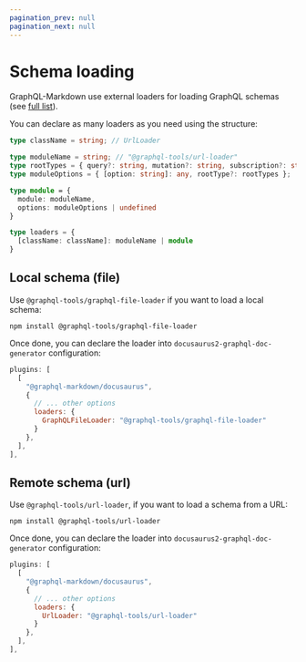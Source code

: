 ```yaml
---
pagination_prev: null
pagination_next: null
---
```


# Schema loading

GraphQL-Markdown use external loaders for loading GraphQL schemas (see [full list](https://github.com/ardatan/graphql-tools/tree/master/packages/loaders)).

You can declare as many loaders as you need using the structure:

```ts
type className = string; // UrlLoader

type moduleName = string; // "@graphql-tools/url-loader"
type rootTypes = { query?: string, mutation?: string, subscription?: string };
type moduleOptions = { [option: string]: any, rootType?: rootTypes };

type module = { 
  module: moduleName, 
  options: moduleOptions | undefined 
}

type loaders = {
  [className: className]: moduleName | module
}
```

## Local schema (file)

Use `@graphql-tools/graphql-file-loader` if you want to load a local schema:

```shell
npm install @graphql-tools/graphql-file-loader
```

Once done, you can declare the loader into `docusaurus2-graphql-doc-generator` configuration:

```js
plugins: [
  [
    "@graphql-markdown/docusaurus",
    {
      // ... other options
      loaders: {
        GraphQLFileLoader: "@graphql-tools/graphql-file-loader"
      }
    },
  ],
],
```

## Remote schema (url)

Use `@graphql-tools/url-loader`, if you want to load a schema from a URL:

```shell
npm install @graphql-tools/url-loader
```

Once done, you can declare the loader into `docusaurus2-graphql-doc-generator` configuration:

```js
plugins: [
  [
    "@graphql-markdown/docusaurus",
    {
      // ... other options
      loaders: {
        UrlLoader: "@graphql-tools/url-loader"
      }
    },
  ],
],
```
